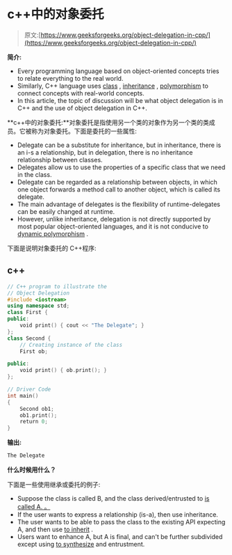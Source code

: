 # c++中的对象委托

> 原文:[https://www.geeksforgeeks.org/object-delegation-in-cpp/](https://www.geeksforgeeks.org/object-delegation-in-cpp/)

**简介:**

*   Every programming language based on object-oriented concepts tries to relate everything to the real world.
*   Similarly, C++ language uses [class](https://www.geeksforgeeks.org/c-classes-and-objects/) , [inheritance](https://www.geeksforgeeks.org/inheritance-in-c/) , [polymorphism](https://www.geeksforgeeks.org/polymorphism-in-c/) to connect concepts with real-world concepts.
*   In this article, the topic of discussion will be what object delegation is in C++ and the use of object delegation in C++.

**c++中的对象委托:**对象委托是指使用另一个类的对象作为另一个类的类成员。它被称为对象委托。下面是委托的一些属性:

*   Delegate can be a substitute for inheritance, but in inheritance, there is an i-s a relationship, but in delegation, there is no inheritance relationship between classes.
*   Delegates allow us to use the properties of a specific class that we need in the class.
*   Delegate can be regarded as a relationship between objects, in which one object forwards a method call to another object, which is called its delegate.
*   The main advantage of delegates is the flexibility of runtime-delegates can be easily changed at runtime.
*   However, unlike inheritance, delegation is not directly supported by most popular object-oriented languages, and it is not conducive to [dynamic polymorphism](https://www.geeksforgeeks.org/dynamic-method-dispatch-runtime-polymorphism-java/) .

下面是说明对象委托的 C++程序:

## c++

```cpp
// C++ program to illustrate the
// Object Delegation
#include <iostream>
using namespace std;
class First {
public:
    void print() { cout << "The Delegate"; }
};
class Second {
    // Creating instance of the class
    First ob;

public:
    void print() { ob.print(); }
};

// Driver Code
int main()
{
    Second ob1;
    ob1.print();
    return 0;
}
```

**输出:**

```cpp
The Delegate
```

**什么时候用什么？**

下面是一些使用继承或委托的例子:

*   Suppose the class is called B, and the class derived/entrusted to [is called A. 。](https://www.geeksforgeeks.org/c-classes-and-objects/)
*   If the user wants to express a relationship (is-a), then use inheritance.
*   The user wants to be able to pass the class to the existing API expecting A, and then use [to inherit](https://www.geeksforgeeks.org/inheritance-in-c/) .
*   Users want to enhance A, but A is final, and can't be further subdivided except using [to synthesize](https://www.geeksforgeeks.org/association-composition-aggregation-java/) and entrustment.